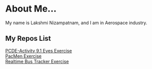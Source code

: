 # About Me...     

My name is Lakshmi Nizampatnam, and I am in Aerospace industry. 

## My Repos List       
<a href ="https://github.com/LNizampatnam/PCDE-Activity-9.1.git"> PCDE-Activity 9.1 <a/>
<a href ="https://github.com/LNizampatnam/Eyes"> Eyes Exercise </a>   
<a href ="https://github.com/LNizampatnam/PacMen-Exercise"> PacMen Exercise </a>     
<a href ="https://github.com/LNizampatnam/Realtime-Bus-Tracker"> Realtime Bus Tracker Exercise </a>
